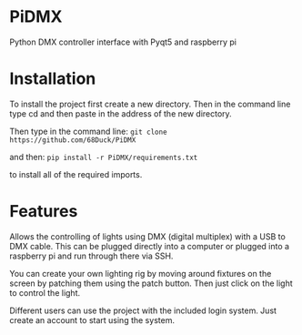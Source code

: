 # PiDMX
Python DMX controller interface with Pyqt5 and raspberry pi


# Installation
To install the project first create a new directory. Then in the command line type cd and then paste in the address of the new directory.

Then type in the command line:
`git clone https://github.com/68Duck/PiDMX`

and then:
`pip install -r PiDMX/requirements.txt`

to install all of the required imports.

# Features

Allows the controlling of lights using DMX (digital multiplex) with a USB to DMX cable. This can be plugged directly into a computer or plugged into a raspberry pi and run through there via SSH. 

You can create your own lighting rig by moving around fixtures on the screen by patching them using the patch button. Then just click on the light to control the light.

Different users can use the project with the included login system. Just create an account to start using the system.
